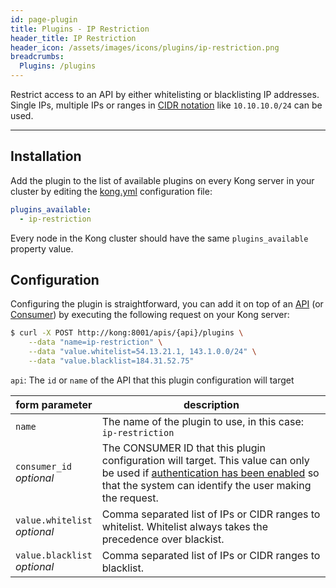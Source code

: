 ```yaml
---
id: page-plugin
title: Plugins - IP Restriction
header_title: IP Restriction
header_icon: /assets/images/icons/plugins/ip-restriction.png
breadcrumbs:
  Plugins: /plugins
---
```


Restrict access to an API by either whitelisting or blacklisting IP addresses. Single IPs, multiple IPs or ranges in [CIDR notation][cidr] like `10.10.10.0/24` can be used.

----

## Installation

Add the plugin to the list of available plugins on every Kong server in your cluster by editing the [kong.yml][configuration] configuration file:

```yaml
plugins_available:
  - ip-restriction
```

Every node in the Kong cluster should have the same `plugins_available` property value.

## Configuration

Configuring the plugin is straightforward, you can add it on top of an [API][api-object] (or [Consumer][consumer-object]) by executing the following request on your Kong server:

```bash
$ curl -X POST http://kong:8001/apis/{api}/plugins \
    --data "name=ip-restriction" \
    --data "value.whitelist=54.13.21.1, 143.1.0.0/24" \
    --data "value.blacklist=184.31.52.75"
```

`api`: The `id` or `name` of the API that this plugin configuration will target

form parameter                  | description
---                             | ---
`name`                          | The name of the plugin to use, in this case: `ip-restriction`
`consumer_id`<br>*optional*     | The CONSUMER ID that this plugin configuration will target. This value can only be used if [authentication has been enabled][faq-authentication] so that the system can identify the user making the request.
`value.whitelist`<br>*optional* | Comma separated list of IPs or CIDR ranges to whitelist. Whitelist always takes the precedence over blackist.
`value.blacklist`<br>*optional* | Comma separated list of IPs or CIDR ranges to blacklist.

[cidr]: https://en.wikipedia.org/wiki/Classless_Inter-Domain_Routing#CIDR_notation
[api-object]: /docs/{{site.data.kong_latest.release}}/admin-api/#api-object
[configuration]: /docs/{{site.data.kong_latest.release}}/configuration
[consumer-object]: /docs/{{site.data.kong_latest.release}}/admin-api/#consumer-object
[faq-authentication]: /about/faq/#how-can-i-add-an-authentication-layer-on-a-microservice/api?
